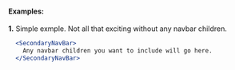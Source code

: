 #### Examples:

__1.__ Simple exmple. Not all that exciting without any navbar children.

```jsx
  <SecondaryNavBar>
    Any navbar children you want to include will go here.
  </SecondaryNavBar>
```
